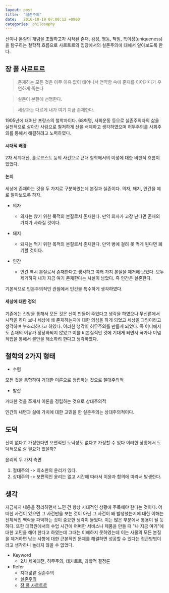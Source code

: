 ```yaml
---
layout: post
title:  "실존주의"
date:   2016-10-19 07:00:12 +0900
categories: philosophy
---
```


신이나 본질의 개념을 초월하고자 시작된 존재, 감성, 행동, 책임, 특이성(uniqueness)을 탐구하는 철학적 흐름으로 사르트르의 입장에서의 실존주의에 대해서 알아보도록 한다.

## 장 폴 사르트르

> 존재하는 모든 것은 아무 이유 없이 태어나서 연약함 속에 존재를 이어가다가 우연하게 죽는다

> 실존이 본질에 선행한다.

> 세상과는 다르게 내가 여기 지금 존재한다.

1905년에 태어난 프랑스의 철학자이다.
68혁명, 사회운동 등으로 실존주의자의 삶을 실천적으로 살아간 사람으로 철저하게 신을 배제하고 생각하였으며 허무주의를 사회주의를 통해서 해결하려고 노력하였다.

#### 시대적 배경

2차 세계대전, 홀로코스트 등의 사건으로 근대 철학에서의 이성에 대한 비판적 흐름이 있었다.

#### 논지

세상에 존재하는 것을 두 가지로 구분하였는데 본질과 실존이다.
의자, 돼지, 인간을 예로 알아보도록 하자.

- 의자
  - 의자는 앉기 위한 목적의 본질로서 존재한다. 만약 의자가 고장 난다면 존재의 가치가 사라질 것이다.

- 돼지
  - 돼지는 먹기 위한 목적의 본질로서 존재한다. 만약 병에 걸려 못 먹게 된다면 폐기할 것이다.

- 인간
  - 인간 역시 본질로서 존재한다고 생각하고 여러 가지 본질을 제거해 보았다. 모두 제거하지 내가 지금 여기 존재한다는 사실이 남았다. 즉 인간은 실존한다.

기본적으로 인본주의적인 관점에서 인간을 특수하게 생각하였다.

#### 세상에 대한 정의

기존에는 신앙을 통해서 모든 것은 신이 만들어 주었다고 생각을 하였으나 무신론에서 시작을 하다 보니 세상에 왜 존재하는지에 대한 의심을 하게 되었고 세상을 과잉이라고 생각하며 부조리하다고 하였다. 이러한 생각이 허무주의를 만들게 되었다.
즉 어디에서도 존재의 이유가 정당화되지 않았고 이를 비본질적인 것에 기대게 되면서 국가나 이념 직업을 통해서 불안을 해소하려 한다고 생각하였다.

## 철학의 2가지 형태

- 수렴

모든 것을 통합하여 거대한 이론으로 정립하는 것으로 절대주의적

- 발산

거대한 것을 쪼개서 이론을 정립하는 것으로 상대주의적

인간의 내면과 삶에 가치에 대한 고민을 한 실존주의는 상대주의적이다.

## 도덕

신이 없다고 가정한다면 보편적인 도덕성도 없다고 가정할 수 있다 이러한 상황에서 도덕적으로 살 필요가 있을까?

윤리의 두 가지 측면

1. 절대주의 -> 최소한의 윤리가 있다.
2. 상대주의 -> 보편적인 윤리는 없고 시간에 따라서 이윤과 합의에 따라서 발생한다.

## 생각

지금까지 내용을 정리하면서 느낀 건 항상 시대적인 상황에 주목해야 한다는 것이다. 어떠한 사건이 있으면 그 사건만을 보는 것이 아닌 그 사건이 왜 발생했는지에 대한 이해는 전체적인 맥락을 파악하는 것이 중요한 생각이 들었다. 이는 많은 부분에서 통용이 될 듯하다. 또한 대학원에서의 수업 시간에 어떠한 서비스나 제품을 만들 때 "나 지금 여기"에 대한 고민을 해야 한다고 하였는데 그때는 이해하지 못하였는데 이는 사물의 모든 본질을 제거하면 남는 사항에 대한 근본적인 문제를 해결하면 성공할 수 있다는 접근방법이라고 생각하니 놀라지 않을 수 없었다.

- Keyword
  - 2차 세계대전, 허무주의, 데카르트, 과학적 결정론
- Refer
  - 지대넓얕 실존주의
  - [실존주의](https://namu.wiki/w/%EC%8B%A4%EC%A1%B4%EC%A3%BC%EC%9D%98)
  - [장 폴 사르트르](https://namu.wiki/w/%EC%9E%A5%20%ED%8F%B4%20%EC%82%AC%EB%A5%B4%ED%8A%B8%EB%A5%B4)
